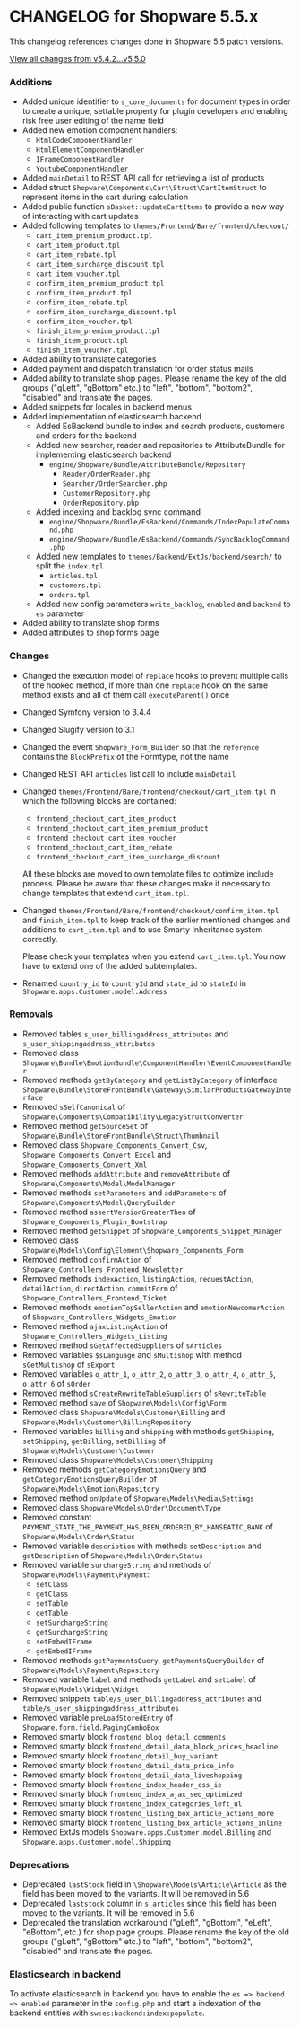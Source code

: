 # CHANGELOG for Shopware 5.5.x

This changelog references changes done in Shopware 5.5 patch versions.

[View all changes from v5.4.2...v5.5.0](https://github.com/shopware/shopware/compare/v5.4.2...v5.5.0)

### Additions

* Added unique identifier to `s_core_documents` for document types in order to create a unique, settable property for plugin developers and enabling risk free user editing of the name field
* Added new emotion component handlers:
    - `HtmlCodeComponentHandler`
    - `HtmlElementComponentHandler`
    - `IFrameComponentHandler`
    - `YoutubeComponentHandler`
* Added `mainDetail` to REST API call for retrieving a list of products
* Added struct `Shopware\Components\Cart\Struct\CartItemStruct` to represent items in the cart during calculation
* Added public function `sBasket::updateCartItems` to provide a new way of interacting with cart updates
* Added following templates to `themes/Frontend/Bare/frontend/checkout/`
    * `cart_item_premium_product.tpl`
    * `cart_item_product.tpl`
    * `cart_item_rebate.tpl`
    * `cart_item_surcharge_discount.tpl`
    * `cart_item_voucher.tpl`
    * `confirm_item_premium_product.tpl`
    * `confirm_item_product.tpl`
    * `confirm_item_rebate.tpl`
    * `confirm_item_surcharge_discount.tpl`
    * `confirm_item_voucher.tpl`
    * `finish_item_premium_product.tpl`
    * `finish_item_product.tpl`
    * `finish_item_voucher.tpl`
* Added ability to translate categories
* Added payment and dispatch translation for order status mails
* Added ability to translate shop pages. Please rename the key of the old groups ("gLeft", "gBottom" etc.) to "left", "bottom", "bottom2", "disabled" and translate the pages.
* Added snippets for locales in backend menus
* Added implementation of elasticsearch backend
    * Added EsBackend bundle to index and search products, customers and orders for the backend
    * Added new searcher, reader and repositories to AttributeBundle for implementing elasticsearch backend
        * `engine/Shopware/Bundle/AttributeBundle/Repository`
            * `Reader/OrderReader.php`
            * `Searcher/OrderSearcher.php`
            * `CustomerRepository.php`
            * `OrderRepository.php`
    * Added indexing and backlog sync command
        * `engine/Shopware/Bundle/EsBackend/Commands/IndexPopulateCommand.php`
        * `engine/Shopware/Bundle/EsBackend/Commands/SyncBacklogCommand.php`
    * Added new templates to `themes/Backend/ExtJs/backend/search/` to split the `index.tpl`
        * `articles.tpl`
        * `customers.tpl`
        * `orders.tpl`
    * Added new config parameters `write_backlog`, `enabled` and `backend` to `es` parameter
* Added ability to translate shop forms
* Added attributes to shop forms page

### Changes

* Changed the execution model of `replace` hooks to prevent multiple calls of the hooked method, if more than one `replace` hook on the same method exists and all of them call `executeParent()` once
* Changed Symfony version to 3.4.4
* Changed Slugify version to 3.1
* Changed the event `Shopware_Form_Builder` so that the `reference` contains the `BlockPrefix` of the Formtype, not the name
* Changed REST API `articles` list call to include `mainDetail`
* Changed `themes/Frontend/Bare/frontend/checkout/cart_item.tpl` in which the following blocks are contained:
    * `frontend_checkout_cart_item_product`
    * `frontend_checkout_cart_item_premium_product`
    * `frontend_checkout_cart_item_voucher`
    * `frontend_checkout_cart_item_rebate`
    * `frontend_checkout_cart_item_surcharge_discount`
    
    All these blocks are moved to own template files to optimize include process. Please be aware that these changes make it necessary to change templates that extend `cart_item.tpl`.
* Changed `themes/Frontend/Bare/frontend/checkout/confirm_item.tpl` and `finish_item.tpl` to keep track of the earlier mentioned changes and additions to `cart_item.tpl` and to use Smarty Inheritance system correctly.

    Please check your templates when you extend `cart_item.tpl`. You now have to extend one of the added subtemplates.
* Renamed `country_id` to `countryId` and `state_id` to `stateId` in `Shopware.apps.Customer.model.Address`


### Removals

* Removed tables `s_user_billingaddress_attributes` and `s_user_shippingaddress_attributes`
* Removed class `Shopware\Bundle\EmotionBundle\ComponentHandler\EventComponentHandler`
* Removed methods `getByCategory` and `getListByCategory` of interface `Shopware\Bundle\StoreFrontBundle\Gateway\SimilarProductsGatewayInterface`
* Removed `sSelfCanonical` of `Shopware\Components\Compatibility\LegacyStructConverter`
* Removed method `getSourceSet` of `Shopware\Bundle\StoreFrontBundle\Struct\Thumbnail`
* Removed class `Shopware_Components_Convert_Csv`, `Shopware_Components_Convert_Excel` and `Shopware_Components_Convert_Xml`
* Removed methods `addAttribute` and `removeAttribute` of `Shopware\Components\Model\ModelManager`
* Removed methods `setParameters` and `addParameters` of `Shopware\Components\Model\QueryBuilder`
* Removed method `assertVersionGreaterThen` of `Shopware_Components_Plugin_Bootstrap`
* Removed method `getSnippet` of `Shopware_Components_Snippet_Manager`
* Removed class `Shopware\Models\Config\Element\Shopware_Components_Form`
* Removed method `confirmAction` of `Shopware_Controllers_Frontend_Newsletter`
* Removed methods `indexAction`, `listingAction`, `requestAction`, `detailAction`, `directAction`, `commitForm` of `Shopware_Controllers_Frontend_Ticket`
* Removed methods `emotionTopSellerAction` and `emotionNewcomerAction` of `Shopware_Controllers_Widgets_Emotion`
* Removed method `ajaxListingAction` of `Shopware_Controllers_Widgets_Listing`
* Removed method `sGetAffectedSuppliers` of `sArticles`
* Removed variables `$sLanguage` and `sMultishop` with method `sGetMultishop` of `sExport`
* Removed variables `o_attr_1`, `o_attr_2`, `o_attr_3`, `o_attr_4`, `o_attr_5`, `o_attr_6` of `sOrder`
* Removed method `sCreateRewriteTableSuppliers` of `sRewriteTable`
* Removed method `save` of `Shopware\Models\Config\Form`
* Removed class `Shopware\Models\Customer\Billing` and `Shopware\Models\Customer\BillingRepository`
* Removed variables `billing` and `shipping` with methods `getShipping`, `setShipping`, `getBilling`, `setBilling` of `Shopware\Models\Customer\Customer`
* Removed class `Shopware\Models\Customer\Shipping`
* Removed methods `getCategoryEmotionsQuery` and `getCategoryEmotionsQueryBuilder` of `Shopware\Models\Emotion\Repository`
* Removed method `onUpdate` of `Shopware\Models\Media\Settings`
* Removed class `Shopware\Models\Order\Document\Type`
* Removed constant `PAYMENT_STATE_THE_PAYMENT_HAS_BEEN_ORDERED_BY_HANSEATIC_BANK` of `Shopware\Models\Order\Status`
* Removed variable `description` with methods `setDescription` and `getDescription` of `Shopware\Models\Order\Status`
* Removed variable `surchargeString` and methods of `Shopware\Models\Payment\Payment`:
    * `setClass`
    * `getClass`
    * `setTable`
    * `getTable`
    * `setSurchargeString`
    * `getSurchargeString`
    * `setEmbedIFrame`
    * `getEmbedIFrame`
* Removed methods `getPaymentsQuery`, `getPaymentsQueryBuilder` of `Shopware\Models\Payment\Repository`
* Removed variable `label` and methods `getLabel` and `setLabel` of `Shopware\Models\Widget\Widget`
* Removed snippets `table/s_user_billingaddress_attributes` and `table/s_user_shippingaddress_attributes`
* Removed variable `preLoadStoredEntry` of `Shopware.form.field.PagingComboBox`
* Removed smarty block `frontend_blog_detail_comments`
* Removed smarty block `frontend_detail_data_block_prices_headline`
* Removed smarty block `frontend_detail_buy_variant`
* Removed smarty block `frontend_detail_data_price_info`
* Removed smarty block `frontend_detail_data_liveshopping`
* Removed smarty block `frontend_index_header_css_ie`
* Removed smarty block `frontend_index_ajax_seo_optimized`
* Removed smarty block `frontend_index_categories_left_ul`
* Removed smarty block `frontend_listing_box_article_actions_more`
* Removed smarty block `frontend_listing_box_article_actions_inline`
* Removed ExtJs models `Shopware.apps.Customer.model.Billing` and `Shopware.apps.Customer.model.Shipping`

### Deprecations

* Deprecated `lastStock` field in `\Shopware\Models\Article\Article` as the field has been moved to the variants. It will be removed in 5.6
* Deprecated `laststock` column in `s_articles` since this field has been moved to the variants. It will be removed in 5.6
* Deprecated the translation workaround ("gLeft", "gBottom", "eLeft", "eBottom", etc.) for shop page groups. Please rename the key of the old groups ("gLeft", "gBottom" etc.) to "left", "bottom", "bottom2", "disabled" and translate the pages.

### Elasticsearch in backend

To activate elasticsearch in backend you have to enable the `es => backend => enabled` parameter in the `config.php` and start a indexation
of the backend entities with `sw:es:backend:index:populate`.
